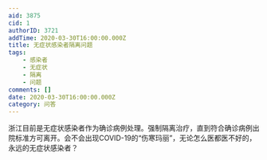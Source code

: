 ```yaml
---
aid: 3875
cid: 1
authorID: 3721
addTime: 2020-03-30T16:00:00.000Z
title: 无症状感染者隔离问题
tags:
    - 感染者
    - 无症状
    - 隔离
    - 问题
comments: []
date: 2020-03-30T16:00:00.000Z
category: 问答
---
```


浙江目前是无症状感染者作为确诊病例处理。强制隔离治疗，直到符合确诊病例出院标准方可离开。会不会出现COVID-19的“伤寒玛丽”，无论怎么医都医不好的，永远的无症状感染者？

